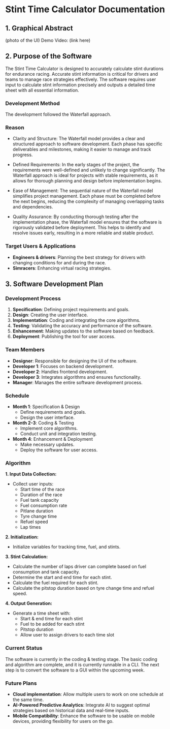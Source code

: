 # Stint Time Calculator Documentation

## 1. Graphical Abstract
(photo of the UI)
Demo Video: (link here)

## 2. Purpose of the Software
The Stint Time Calculator is designed to accurately calculate stint durations for endurance racing. Accurate stint information is critical for drivers and teams to manage race strategies effectively. The software requires user input to calculate stint information precisely and outputs a detailed time sheet with all essential information.

### Development Method
The development followed the Waterfall approach.

### Reason
- Clarity and Structure:
The Waterfall model provides a clear and structured approach to software development. Each phase has specific deliverables and milestones, making it easier to manage and track progress.

- Defined Requirements:
In the early stages of the project, the requirements were well-defined and unlikely to change significantly. The Waterfall approach is ideal for projects with stable requirements, as it allows for thorough planning and design before implementation begins.

- Ease of Management:
The sequential nature of the Waterfall model simplifies project management. Each phase must be completed before the next begins, reducing the complexity of managing overlapping tasks and dependencies.

- Quality Assurance:
By conducting thorough testing after the implementation phase, the Waterfall model ensures that the software is rigorously validated before deployment. This helps to identify and resolve issues early, resulting in a more reliable and stable product.

### Target Users & Applications
- **Engineers & drivers**: Planning the best strategy for drivers with changing conditions for and during the race.
- **Simracers**: Enhancing virtual racing strategies.

## 3. Software Development Plan
### Development Process
1. **Specification**: Defining project requirements and goals.
2. **Design**: Creating the user interface.
3. **Implementation**: Coding and integrating the core algorithms.
4. **Testing**: Validating the accuracy and performance of the software.
5. **Enhancement**: Making updates to the software based on feedback.
6. **Deployment**: Publishing the tool for user access.

### Team Members
- **Designer**: Responsible for designing the UI of the software.
- **Developer 1**: Focuses on backend development.
- **Developer 2**: Handles frontend development.
- **Developer 3**: Integrates algorithms and ensures functionality.
- **Manager**: Manages the entire software development process.

### Schedule
- **Month 1**: Specification & Design
  - Define requirements and goals.
  - Design the user interface.
- **Month 2-3**: Coding & Testing
  - Implement core algorithms.
  - Conduct unit and integration testing.
- **Month 4**: Enhancement & Deployment
  - Make necessary updates.
  - Deploy the software for user access.

### Algorithm
**1. Input Data Collection:**
  - Collect user inputs:
    - Start time of the race
    - Duration of the race
    - Fuel tank capacity
    - Fuel consumption rate
    - Pitlane duration
    - Tyre change time
    - Refuel speed
    - Lap times

**2. Initialization:**
  - Initialize variables for tracking time, fuel, and stints.

**3. Stint Calculation:**
  - Calculate the number of laps driver can complete based on fuel consumption and tank capacity.
  - Determine the start and end time for each stint.
  - Calculate the fuel required for each stint.
  - Calculate the pitstop duration based on tyre change time and refuel speed.

**4. Output Generation:**
  - Generate a time sheet with:
    - Start & end time for each stint
    - Fuel to be added for each stint
    - Pitstop duration
    - Allow user to assign drivers to each time slot

### Current Status
The software is currently in the coding & testing stage. The basic coding and algorithm are complete, and it is currently runnable in a CLI. The next step is to convert the software to a GUI within the upcoming week.

### Future Plans
- **Cloud implementation**: Allow multiple users to work on one schedule at the same time.
- **AI-Powered Predictive Analytics**: Integrate AI to suggest optimal strategies based on historical data and real-time inputs.
- **Mobile Compatibility**: Enhance the software to be usable on mobile devices, providing flexibility for users on the go.

